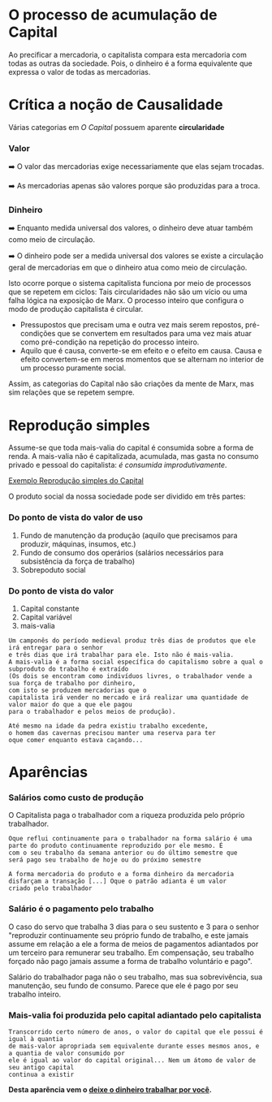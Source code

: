 # O processo de acumulação de Capital

Ao precificar a mercadoria, o capitalista compara esta mercadoria com todas as outras da sociedade. Pois, o dinheiro é a forma equivalente que
expressa o valor de todas as mercadorias.

# Crítica a noção de Causalidade

Várias categorias em _O Capital_ possuem aparente **circularidade**

### Valor

:arrow_right: O valor das mercadorias exige necessariamente que elas sejam trocadas.

:arrow_right: As mercadorias apenas são valores porque são produzidas para a troca.

### Dinheiro

:arrow_right: Enquanto medida universal dos valores, o dinheiro deve atuar também como meio de circulação.

:arrow_right: O dinheiro pode ser a medida universal dos valores se existe a circulação geral de mercadorias em que o dinheiro atua como meio de circulação.

Isto ocorre porque o sistema capitalista funciona por meio de processos que se repetem em ciclos: Tais circularidades não são um vício ou uma falha lógica na
exposição de Marx. O processo inteiro que configura o modo de produção capitalista é circular.

- Pressupostos que precisam uma e outra vez mais serem repostos, pré-condições que se convertem em resultados para uma vez mais atuar como pré-condição na repetição do processo inteiro.
- Aquilo que é causa, converte-se em efeito e o efeito em causa. Causa e efeito convertem-se em meros momentos que se alternam no interior de um processo puramente social.

Assim, as categorias do Capital não são criações da mente de Marx, mas sim relações que se repetem sempre.

# Reprodução simples

Assume-se que toda mais-valia do capital é consumida sobre a forma de renda. A mais-valia não é capitalizada, acumulada, mas gasta no consumo privado e pessoal do capitalista: _é consumida improdutivamente_.

[Exemplo Reprodução simples do Capital](https://github.com/diracks-second-brain/Marx/blob/master/teoria_do_valor/Mais_valia/README.md#oque-significa-deixe-o-dinheiro-trabalhar-por-voc%C3%AA-)

O produto social da nossa sociedade pode ser dividido em três partes:

### Do ponto de vista do valor de uso

1. Fundo de manutenção da produção (aquilo que precisamos para produzir, máquinas, insumos, etc.)
2. Fundo de consumo dos operários (salários necessários para subsistência da força de trabalho)
3. Sobrepoduto social

### Do ponto de vista do valor

1. Capital constante
2. Capital variável
3. mais-valia

```
Um camponês do período medieval produz três dias de produtos que ele irá entregar para o senhor
e três dias que irá trabalhar para ele. Isto não é mais-valia.
A mais-valia é a forma social específica do capitalismo sobre a qual o subproduto do trabalho é extraído
(Os dois se encontram como indivíduos livres, o trabalhador vende a sua força de trabalho por dinheiro,
com isto se produzem mercadorias que o
capitalista irá vender no mercado e irá realizar uma quantidade de valor maior do que a que ele pagou
para o trabalhador e pelos meios de produção).

Até mesmo na idade da pedra existiu trabalho excedente,
o homem das cavernas precisou manter uma reserva para ter
oque comer enquanto estava caçando...
```

# Aparências

### Salários como custo de produção

O Capitalista paga o trabalhador com  a riqueza produzida pelo próprio trabalhador.

```
Oque reflui continuamente para o trabalhador na forma salário é uma
parte do produto continuamente reproduzido por ele mesmo. É
com o seu trabalho da semana anterior ou do último semestre que
será pago seu trabalho de hoje ou do próximo semestre
```

```
A forma mercadoria do produto e a forma dinheiro da mercadoria
disfarçam a transação [...] Oque o patrão adianta é um valor
criado pelo trabalhador
```

### Salário é o pagamento pelo trabalho

O caso do servo que trabalha 3 dias para o seu sustento e 3 para o senhor "reproduzir continuamente seu próprio fundo de trabalho,
e este jamais assume em relação a ele a forma de meios de pagamentos adiantados por um terceiro para remunerar seu trabalho.
Em compensação, seu trabalho forçado não pago jamais assume a forma de trabalho voluntário e pago".

Salário do trabalhador paga não o seu trabalho, mas sua sobrevivência, sua manutenção, seu fundo de consumo. Parece que ele é pago por seu trabalho inteiro.

### Mais-valia foi produzida pelo capital adiantado pelo capitalista

```
Transcorrido certo número de anos, o valor do capital que ele possui é igual à quantia
de mais-valor apropriada sem equivalente durante esses mesmos anos, e a quantia de valor consumido por
ele é igual ao valor do capital original... Nem um átomo de valor de seu antigo capital
continua a existir
```

**Desta aparência vem o [deixe o dinheiro trabalhar por você](https://github.com/diracks-second-brain/Marx/blob/master/teoria_do_valor/Mais_valia/README.md#oque-significa-deixe-o-dinheiro-trabalhar-por-voc%C3%AA-).**
